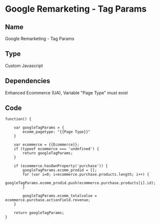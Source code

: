 # Google Remarketing - Tag Params

## Name
Google Remarketing - Tag Params

## Type
Custom Javascript

## Dependencies
Enhanced Ecommerce (UA), Variable "Page Type" must exist

## Code
	function() {

		var googleTagParams = {
			ecomm_pagetype: "{{Page Type}}"
		}

		var ecommerce = {{Ecommerce}};
		if (typeof ecommerce === 'undefined') {
			return googleTagParams;
		}

		if (ecommerce.hasOwnProperty('purchase')) {
			googleTagParams.ecomm_prodid = [];
			for (var i=0; i<ecommerce.purchase.products.length; i++) {
	  			googleTagParams.ecomm_prodid.push(ecommerce.purchase.products[i].id);
			}

			googleTagParams.ecomm_totalvalue = ecommerce.purchase.actionField.revenue;
		}

		return googleTagParams;
	}

